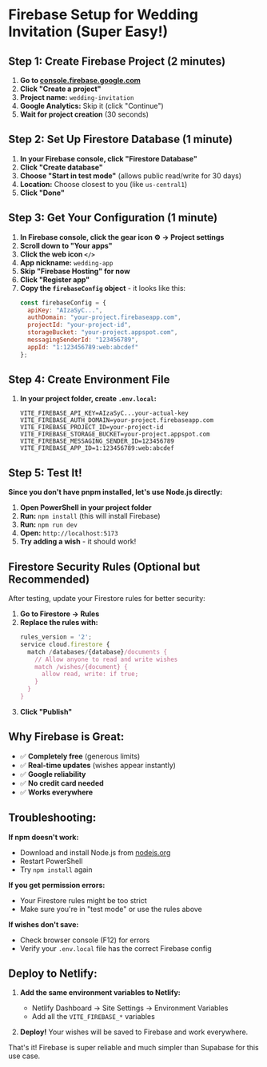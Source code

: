 # Firebase Setup for Wedding Invitation (Super Easy!)

## Step 1: Create Firebase Project (2 minutes)

1. **Go to [console.firebase.google.com](https://console.firebase.google.com)**
2. **Click "Create a project"**
3. **Project name:** `wedding-invitation` 
4. **Google Analytics:** Skip it (click "Continue")
5. **Wait for project creation** (30 seconds)

## Step 2: Set Up Firestore Database (1 minute)

1. **In your Firebase console, click "Firestore Database"**
2. **Click "Create database"**
3. **Choose "Start in test mode"** (allows public read/write for 30 days)
4. **Location:** Choose closest to you (like `us-central1`)
5. **Click "Done"**

## Step 3: Get Your Configuration (1 minute)

1. **In Firebase console, click the gear icon ⚙️ → Project settings**
2. **Scroll down to "Your apps"**
3. **Click the web icon `</>`**
4. **App nickname:** `wedding-app`
5. **Skip "Firebase Hosting" for now**
6. **Click "Register app"**
7. **Copy the `firebaseConfig` object** - it looks like this:
   ```javascript
   const firebaseConfig = {
     apiKey: "AIzaSyC...",
     authDomain: "your-project.firebaseapp.com",
     projectId: "your-project-id",
     storageBucket: "your-project.appspot.com",
     messagingSenderId: "123456789",
     appId: "1:123456789:web:abcdef"
   };
   ```

## Step 4: Create Environment File

1. **In your project folder, create `.env.local`:**
   ```
   VITE_FIREBASE_API_KEY=AIzaSyC...your-actual-key
   VITE_FIREBASE_AUTH_DOMAIN=your-project.firebaseapp.com
   VITE_FIREBASE_PROJECT_ID=your-project-id
   VITE_FIREBASE_STORAGE_BUCKET=your-project.appspot.com
   VITE_FIREBASE_MESSAGING_SENDER_ID=123456789
   VITE_FIREBASE_APP_ID=1:123456789:web:abcdef
   ```

## Step 5: Test It!

**Since you don't have pnpm installed, let's use Node.js directly:**

1. **Open PowerShell in your project folder**
2. **Run:** `npm install` (this will install Firebase)
3. **Run:** `npm run dev`
4. **Open:** `http://localhost:5173`
5. **Try adding a wish** - it should work!

## Firestore Security Rules (Optional but Recommended)

After testing, update your Firestore rules for better security:

1. **Go to Firestore → Rules**
2. **Replace the rules with:**
   ```javascript
   rules_version = '2';
   service cloud.firestore {
     match /databases/{database}/documents {
       // Allow anyone to read and write wishes
       match /wishes/{document} {
         allow read, write: if true;
       }
     }
   }
   ```
3. **Click "Publish"**

## Why Firebase is Great:

- ✅ **Completely free** (generous limits)
- ✅ **Real-time updates** (wishes appear instantly)
- ✅ **Google reliability**
- ✅ **No credit card needed**
- ✅ **Works everywhere**

## Troubleshooting:

**If npm doesn't work:**
- Download and install Node.js from [nodejs.org](https://nodejs.org)
- Restart PowerShell
- Try `npm install` again

**If you get permission errors:**
- Your Firestore rules might be too strict
- Make sure you're in "test mode" or use the rules above

**If wishes don't save:**
- Check browser console (F12) for errors
- Verify your `.env.local` file has the correct Firebase config

## Deploy to Netlify:

1. **Add the same environment variables to Netlify:**
   - Netlify Dashboard → Site Settings → Environment Variables
   - Add all the `VITE_FIREBASE_*` variables

2. **Deploy!** Your wishes will be saved to Firebase and work everywhere.

That's it! Firebase is super reliable and much simpler than Supabase for this use case.